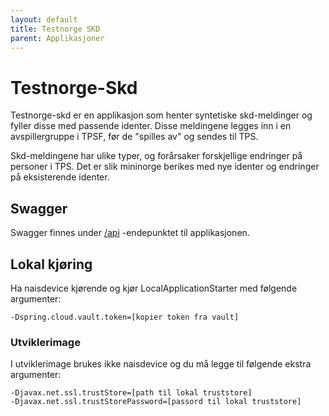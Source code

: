 ```yaml
---
layout: default
title: Testnorge SKD
parent: Applikasjoner
---
```



# Testnorge-Skd
Testnorge-skd er en applikasjon som henter syntetiske skd-meldinger og fyller disse med passende identer. Disse meldingene legges inn i en avspillergruppe i TPSF, før de "spilles av" og sendes til TPS.

Skd-meldingene har ulike typer, og forårsaker forskjellige endringer på personer i TPS. Det er slik mininorge berikes med nye identer og endringer på eksisterende identer.

## Swagger
Swagger finnes under [/api](https://testnorge-skd.nais.preprod.local/api) -endepunktet til applikasjonen.
 
## Lokal kjøring
Ha naisdevice kjørende og kjør LocalApplicationStarter med følgende argumenter:
```
-Dspring.cloud.vault.token=[kopier token fra vault]
```

### Utviklerimage
I utviklerimage brukes ikke naisdevice og du må legge til følgende ekstra argumenter:
```
-Djavax.net.ssl.trustStore=[path til lokal truststore]
-Djavax.net.ssl.trustStorePassword=[passord til lokal truststore]
```
